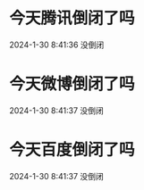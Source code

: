 # 今天腾讯倒闭了吗

2024-1-30 8:41:36 没倒闭

# 今天微博倒闭了吗

2024-1-30 8:41:37 没倒闭

# 今天百度倒闭了吗

2024-1-30 8:41:37 没倒闭

